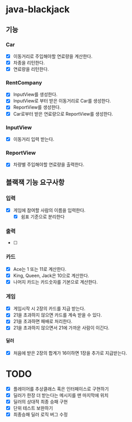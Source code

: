 # java-blackjack

## 기능

### Car
- [X] 이동거리로 주입해야할 연료량을 계산한다.
- [X] 차종을 리턴한다.
- [X] 연료량을 리턴한다.

### RentCompany
- [X] InputView를 생성한다.
- [X] InputView로 부터 받은 이동거리로 Car를 생성한다.
- [X] ReportView를 생성한다.
- [X] Car로부터 받은 연료량으로 ReportView를 생성한다.

### InputView
- [X] 이동거리 입력 받는다.

### ReportView
- [X] 차량별 주입해야할 연료량을 출력한다.


## 블랙잭 기능 요구사항

### 입력
- [x] 게임에 참여할 사람의 이름을 입력한다.
  - [x] 쉼표 기준으로 분리한다

### 출력
- [ ]

### 카드
- [x] Ace는 1 또는 11로 계산한다.
- [x] King, Queen, Jack은 10으로 계산한다.
- [x] 나머지 카드는 카드숫자를 기본으로 계산한다.

### 게임
- [x] 게임시작 시 2장의 카드를 지급 받는다. 
- [x] 21을 초과하지 않으면 카드를 계속 받을 수 있다.
- [x] 21을 초과하면 패배로 처리한다.
- [x] 21을 초과하지 않으면서 21에 가까운 사람이 이긴다.
#### 딜러
- [x] 처음에 받은 2장의 합계가 16이하면 1장을 추가로 지급받는다. 

# TODO
- [x] 플레이어를 추상클래스 혹은 인터페이스로 구현하기
- [x] 딜러가 한장 더 받는다는 메시지를 맨 마지막에 위치
- [x] 딜러의 상대적 최종 승패 구현
- [x] 단위 테스트 보완하기
- [x] 최종승패 딜러 로직 버그 수정